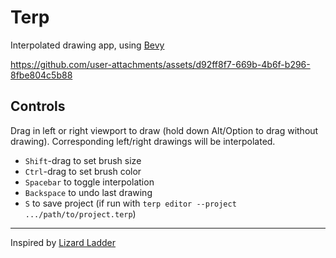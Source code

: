 # Terp

Interpolated drawing app, using [Bevy](https://bevyengine.org/)


https://github.com/user-attachments/assets/d92ff8f7-669b-4b6f-b296-8fbe804c5b88

## Controls

Drag in left or right viewport to draw (hold down Alt/Option to drag without drawing).
Corresponding left/right drawings will be interpolated.
* `Shift`-drag to set brush size
* `Ctrl`-drag to set brush color
* `Spacebar` to toggle interpolation
* `Backspace` to undo last drawing
* `S` to save project (if run with `terp editor --project .../path/to/project.terp`)

---

Inspired by [Lizard Ladder](http://www.tedwiggin.com/LizardLadder/)
